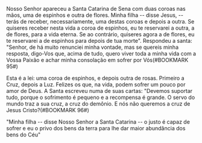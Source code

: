 Nosso Senhor apareceu a Santa Catarina de Sena com duas coroas nas mãos, uma de espinhos e outra de flores. Minha filha -- disse Jesus, -- terás de receber, necessariamente, uma destas coroas e depois a outra. Se quiseres receber nesta vida a coroa de espinhos, eu te reservarei a outra, a de flores, para a vida eterna. Se ao contrário, quiseres agora a de flores, eu te reservarei a de espinhos para depois de tua morte". Respondeu a santa: "Senhor, de há muito renunciei minha vontade, mas se quereis minha resposta, digo-Vos que, acima de tudo, quero viver toda a minha vida com a Vossa Paixão e achar minha consolação em sofrer por Vós(#BOOKMARK 95#)

Esta é a lei: uma coroa de espinhos, e depois outra de rosas. Primeiro a Cruz, depois a Luz. Felizes os que, na vida, podem sofrer um pouco por amor de Deus. A Santa escreveu numa de suas cartas: "Devemos suportar tudo, porque o sofrimento é pequeno e a recompensa é grande. O servo do mundo traz a sua cruz, a cruz do demônio. E nós não queremos a cruz de Jesus Cristo?(#BOOKMARK 96#)

"Minha filha -- disse Nosso Senhor a Santa Catarina -- o justo é capaz de sofrer e eu o privo dos bens da terra para lhe dar maior abundância dos bens do Céu"